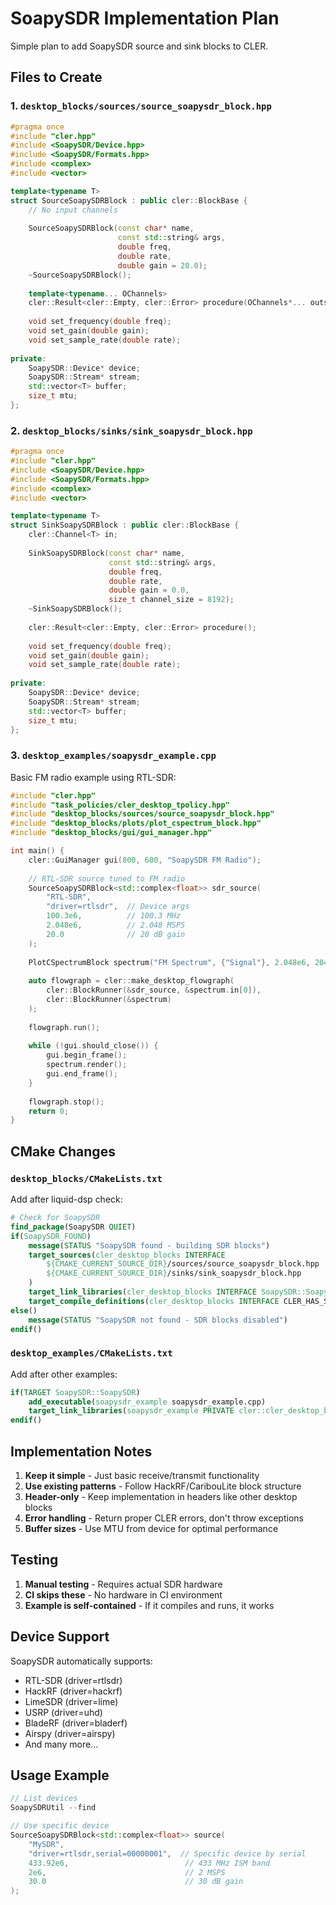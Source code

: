 # SoapySDR Implementation Plan

Simple plan to add SoapySDR source and sink blocks to CLER.

## Files to Create

### 1. `desktop_blocks/sources/source_soapysdr_block.hpp`
```cpp
#pragma once
#include "cler.hpp"
#include <SoapySDR/Device.hpp>
#include <SoapySDR/Formats.hpp>
#include <complex>
#include <vector>

template<typename T>
struct SourceSoapySDRBlock : public cler::BlockBase {
    // No input channels
    
    SourceSoapySDRBlock(const char* name, 
                        const std::string& args,
                        double freq,
                        double rate,
                        double gain = 20.0);
    ~SourceSoapySDRBlock();
    
    template<typename... OChannels>
    cler::Result<cler::Empty, cler::Error> procedure(OChannels*... outs);
    
    void set_frequency(double freq);
    void set_gain(double gain);
    void set_sample_rate(double rate);
    
private:
    SoapySDR::Device* device;
    SoapySDR::Stream* stream;
    std::vector<T> buffer;
    size_t mtu;
};
```

### 2. `desktop_blocks/sinks/sink_soapysdr_block.hpp`
```cpp
#pragma once
#include "cler.hpp"
#include <SoapySDR/Device.hpp>
#include <SoapySDR/Formats.hpp>
#include <complex>
#include <vector>

template<typename T>
struct SinkSoapySDRBlock : public cler::BlockBase {
    cler::Channel<T> in;
    
    SinkSoapySDRBlock(const char* name,
                      const std::string& args,
                      double freq,
                      double rate,
                      double gain = 0.0,
                      size_t channel_size = 8192);
    ~SinkSoapySDRBlock();
    
    cler::Result<cler::Empty, cler::Error> procedure();
    
    void set_frequency(double freq);
    void set_gain(double gain);
    void set_sample_rate(double rate);
    
private:
    SoapySDR::Device* device;
    SoapySDR::Stream* stream;
    std::vector<T> buffer;
    size_t mtu;
};
```

### 3. `desktop_examples/soapysdr_example.cpp`
Basic FM radio example using RTL-SDR:
```cpp
#include "cler.hpp"
#include "task_policies/cler_desktop_tpolicy.hpp"
#include "desktop_blocks/sources/source_soapysdr_block.hpp"
#include "desktop_blocks/plots/plot_cspectrum_block.hpp"
#include "desktop_blocks/gui/gui_manager.hpp"

int main() {
    cler::GuiManager gui(800, 600, "SoapySDR FM Radio");
    
    // RTL-SDR source tuned to FM radio
    SourceSoapySDRBlock<std::complex<float>> sdr_source(
        "RTL-SDR",
        "driver=rtlsdr",  // Device args
        100.3e6,          // 100.3 MHz
        2.048e6,          // 2.048 MSPS
        20.0              // 20 dB gain
    );
    
    PlotCSpectrumBlock spectrum("FM Spectrum", {"Signal"}, 2.048e6, 2048);
    
    auto flowgraph = cler::make_desktop_flowgraph(
        cler::BlockRunner(&sdr_source, &spectrum.in[0]),
        cler::BlockRunner(&spectrum)
    );
    
    flowgraph.run();
    
    while (!gui.should_close()) {
        gui.begin_frame();
        spectrum.render();
        gui.end_frame();
    }
    
    flowgraph.stop();
    return 0;
}
```

## CMake Changes

### `desktop_blocks/CMakeLists.txt`
Add after liquid-dsp check:
```cmake
# Check for SoapySDR
find_package(SoapySDR QUIET)
if(SoapySDR_FOUND)
    message(STATUS "SoapySDR found - building SDR blocks")
    target_sources(cler_desktop_blocks INTERFACE
        ${CMAKE_CURRENT_SOURCE_DIR}/sources/source_soapysdr_block.hpp
        ${CMAKE_CURRENT_SOURCE_DIR}/sinks/sink_soapysdr_block.hpp
    )
    target_link_libraries(cler_desktop_blocks INTERFACE SoapySDR::SoapySDR)
    target_compile_definitions(cler_desktop_blocks INTERFACE CLER_HAS_SOAPYSDR)
else()
    message(STATUS "SoapySDR not found - SDR blocks disabled")
endif()
```

### `desktop_examples/CMakeLists.txt`
Add after other examples:
```cmake
if(TARGET SoapySDR::SoapySDR)
    add_executable(soapysdr_example soapysdr_example.cpp)
    target_link_libraries(soapysdr_example PRIVATE cler::cler_desktop_blocks)
endif()
```

## Implementation Notes

1. **Keep it simple** - Just basic receive/transmit functionality
2. **Use existing patterns** - Follow HackRF/CaribouLite block structure
3. **Header-only** - Keep implementation in headers like other desktop blocks
4. **Error handling** - Return proper CLER errors, don't throw exceptions
5. **Buffer sizes** - Use MTU from device for optimal performance

## Testing

1. **Manual testing** - Requires actual SDR hardware
2. **CI skips these** - No hardware in CI environment
3. **Example is self-contained** - If it compiles and runs, it works

## Device Support

SoapySDR automatically supports:
- RTL-SDR (driver=rtlsdr)
- HackRF (driver=hackrf)
- LimeSDR (driver=lime)
- USRP (driver=uhd)
- BladeRF (driver=bladerf)
- Airspy (driver=airspy)
- And many more...

## Usage Example

```cpp
// List devices
SoapySDRUtil --find

// Use specific device
SourceSoapySDRBlock<std::complex<float>> source(
    "MySDR",
    "driver=rtlsdr,serial=00000001",  // Specific device by serial
    433.92e6,                          // 433 MHz ISM band
    2e6,                               // 2 MSPS
    30.0                               // 30 dB gain
);
```